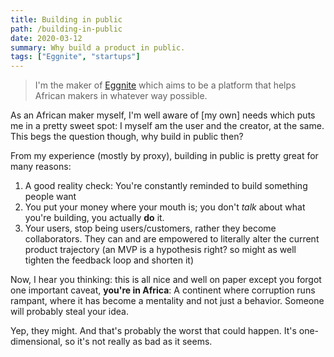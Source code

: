 ```yaml
---
title: Building in public
path: /building-in-public
date: 2020-03-12
summary: Why build a product in public.
tags: ["Eggnite", "startups"]
---
```


> I'm the maker of [Eggnite](https://eggnite.xyz) which aims to be a platform that helps African makers in whatever way possible.

As an African maker myself, I'm well aware of [my own] needs which puts me in a pretty sweet spot: I myself am the user and the creator, at the same. This begs the question though, why build in public then?

From my experience (mostly by proxy), building in public is pretty great for many reasons:

1. A good reality check: You're constantly reminded to build something people want
2. You put your money where your mouth is; you don't _talk_ about what you're building, you actually **do** it.
3. Your users, stop being users/customers, rather they become collaborators. They can and are empowered to literally alter the current product trajectory (an MVP is a hypothesis right? so might as well tighten the feedback loop and shorten it)

Now, I hear you thinking: this is all nice and well on paper except you forgot one important caveat, **you're in Africa**: A continent where corruption runs rampant, where it has become a mentality and not just a behavior. Someone will probably steal your idea.

Yep, they might. And that's probably the worst that could happen. It's one-dimensional, so it's not really as bad as it seems.
